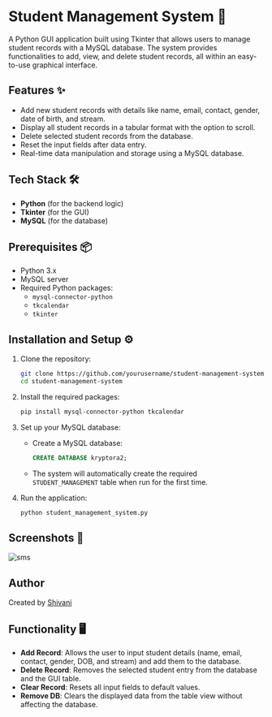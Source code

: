 # Student Management System 🏫

A Python GUI application built using Tkinter that allows users to manage student records with a MySQL database. The system provides functionalities to add, view, and delete student records, all within an easy-to-use graphical interface.

## Features ✨
- Add new student records with details like name, email, contact, gender, date of birth, and stream.
- Display all student records in a tabular format with the option to scroll.
- Delete selected student records from the database.
- Reset the input fields after data entry.
- Real-time data manipulation and storage using a MySQL database.

## Tech Stack 🛠️
- **Python** (for the backend logic)
- **Tkinter** (for the GUI)
- **MySQL** (for the database)

## Prerequisites 📦
- Python 3.x
- MySQL server
- Required Python packages:
  - `mysql-connector-python`
  - `tkcalendar`
  - `tkinter`

## Installation and Setup ⚙️

1. Clone the repository:
   ```bash
   git clone https://github.com/yourusername/student-management-system.git
   cd student-management-system
   ```

2. Install the required packages:
   ```bash
   pip install mysql-connector-python tkcalendar
   ```

3. Set up your MySQL database:
   - Create a MySQL database:
     ```sql
     CREATE DATABASE kryptora2;
     ```
   - The system will automatically create the required `STUDENT_MANAGEMENT` table when run for the first time.

4. Run the application:
   ```bash
   python student_management_system.py
   ```

## Screenshots 📸
![sms](https://github.com/user-attachments/assets/a2a06964-67ad-4686-85b9-8c3c3c73bc1d)

## Author
Created by [Shivani](https://github.com/shi-v-ani-singh)



## Functionality 🖥️
- **Add Record**: Allows the user to input student details (name, email, contact, gender, DOB, and stream) and add them to the database.
- **Delete Record**: Removes the selected student entry from the database and the GUI table.
- **Clear Record**: Resets all input fields to default values.
- **Remove DB**: Clears the displayed data from the table view without affecting the database.

